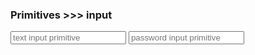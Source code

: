 ### Primitives >>> input

<html>
<input class="form-input" type="text" name="txt" placeholder="text input primitive ">
<input class="form-input" type="password" name="psw" placeholder="password input primitive">
</html>
